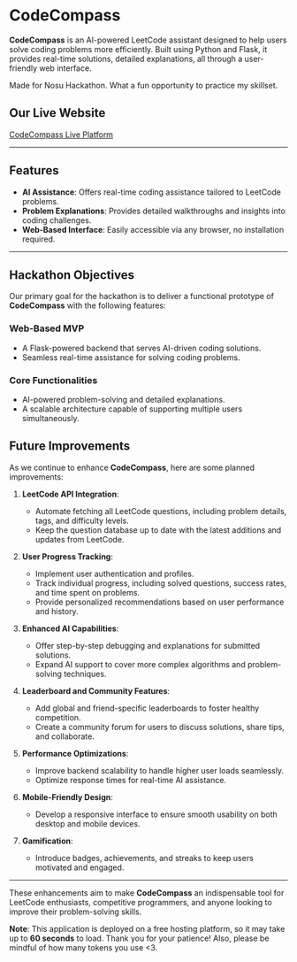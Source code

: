 # CodeCompass

**CodeCompass** is an AI-powered LeetCode assistant designed to help users solve coding problems more efficiently. Built using Python and Flask, it provides real-time solutions, detailed explanations, all through a user-friendly web interface.

Made for Nosu Hackathon. What a fun opportunity to practice my skillset.

## Our Live Website

[CodeCompass Live Platform](https://codecompass-17r4.onrender.com)

---

## Features

- **AI Assistance**: Offers real-time coding assistance tailored to LeetCode problems.
- **Problem Explanations**: Provides detailed walkthroughs and insights into coding challenges.
- **Web-Based Interface**: Easily accessible via any browser, no installation required.

---

## Hackathon Objectives

Our primary goal for the hackathon is to deliver a functional prototype of **CodeCompass** with the following features:

### Web-Based MVP

- A Flask-powered backend that serves AI-driven coding solutions.
- Seamless real-time assistance for solving coding problems.

### Core Functionalities

- AI-powered problem-solving and detailed explanations.
- A scalable architecture capable of supporting multiple users simultaneously.


## Future Improvements

As we continue to enhance **CodeCompass**, here are some planned improvements:

1. **LeetCode API Integration**:
   - Automate fetching all LeetCode questions, including problem details, tags, and difficulty levels.
   - Keep the question database up to date with the latest additions and updates from LeetCode.

2. **User Progress Tracking**:
   - Implement user authentication and profiles.
   - Track individual progress, including solved questions, success rates, and time spent on problems.
   - Provide personalized recommendations based on user performance and history.

3. **Enhanced AI Capabilities**:
   - Offer step-by-step debugging and explanations for submitted solutions.
   - Expand AI support to cover more complex algorithms and problem-solving techniques.

4. **Leaderboard and Community Features**:
   - Add global and friend-specific leaderboards to foster healthy competition.
   - Create a community forum for users to discuss solutions, share tips, and collaborate.

5. **Performance Optimizations**:
   - Improve backend scalability to handle higher user loads seamlessly.
   - Optimize response times for real-time AI assistance.

6. **Mobile-Friendly Design**:
   - Develop a responsive interface to ensure smooth usability on both desktop and mobile devices.

7. **Gamification**:
   - Introduce badges, achievements, and streaks to keep users motivated and engaged.

---

These enhancements aim to make **CodeCompass** an indispensable tool for LeetCode enthusiasts, competitive programmers, and anyone looking to improve their problem-solving skills.

**Note**: This application is deployed on a free hosting platform, so it may take up to **60 seconds** to load. Thank you for your patience! Also, please be mindful of how many tokens you use <3.
